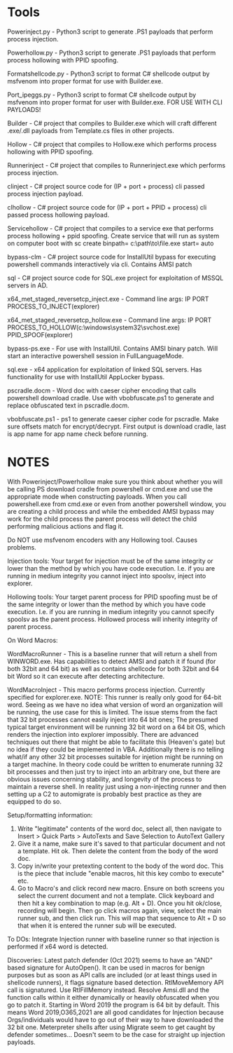 # Tools

Powerinject.py - Python3 script to generate .PS1 payloads that perform process injection.

Powerhollow.py - Python3 script to generate .PS1 payloads that perform process hollowing with PPID spoofing.

Formatshellcode.py - Python3 script to format C# shellcode output by msfvenom into proper format for use with Builder.exe.

Port_ipeggs.py - Python3 script to format C# shellcode output by msfvenom into proper format for user with Builder.exe. FOR USE WITH CLI PAYLOADS!

Builder - C# project that compiles to Builder.exe which will craft different .exe/.dll payloads from Template.cs files in other projects.

Hollow - C# project that compiles to Hollow.exe which performs process hollowing with PPID spoofing.

Runnerinject - C# project that compiles to Runnerinject.exe which performs process injection.

clinject - C# project source code for (IP + port + process) cli passed process injection payload.

clhollow - C# project source code for (IP + port + PPID + process) cli passed process hollowing payload.

Servicehollow - C# project that compiles to a service exe that performs process hollowing + ppid spoofing.  Create service that will run as system on computer boot with sc create <servicename> binpath= c:\path\to\file.exe start= auto

bypass-clm - C# project source code for InstallUtil bypass for executing powershell commands interactively via cli.  Contains AMSI patch

sql - C# project source code for SQL.exe project for exploitation of MSSQL servers in AD.

x64_met_staged_reversetcp_inject.exe - Command line args: IP PORT PROCESS_TO_INJECT(explorer)

x64_met_staged_reversetcp_hollow.exe - Command line args: IP PORT PROCESS_TO_HOLLOW(c:\\windows\\system32\\svchost.exe) PPID_SPOOF(explorer) 

bypass-ps.exe - For use with InstallUtil. Contains AMSI binary patch. Will start an interactive powershell session in FullLanguageMode.

sql.exe - x64 application for exploitation of linked SQL servers.  Has functionality for use with InstallUtil AppLocker bypass.

pscradle.docm - Word doc with caeser cipher encoding that calls powershell download cradle.  Use with vbobfuscate.ps1 to generate and replace obfuscated text in pscradle.docm.

vbobfuscate.ps1 - ps1 to generate caeser cipher code for pscradle.  Make sure offsets match for encrypt/decrypt. First output is download cradle, last is app name for app name check before running. 


# NOTES

With Powerinject/Powerhollow make sure you think about whether you will be calling PS download cradle from powershell or cmd.exe and use the appropriate mode when constructing payloads.  When you call powershell.exe <cradle> from cmd.exe or even from another powershell window, you are creating a child process and while the embedded AMSI bypass may work for the child process the parent process will detect the child performing malicious actions and flag it.
  
Do NOT use msfvenom encoders with any Hollowing tool. Causes problems.
  
Injection tools:
    Your target for injection must be of the same integrity or lower than the method by which you have code execution.  I.e. if you are running in medium integrity you cannot inject into spoolsv, inject into explorer.
  
Hollowing tools:
    Your target parent process for PPID spoofing must be of the same integrity or lower than the method by which you have code execution. I.e. if you are running in medium integrity you cannot specify spoolsv as the parent process.  Hollowed process will inherity integrity of parent process.
  
  On Word Macros:
  
  WordMacroRunner - This is a baseline runner that will return a shell from WINWORD.exe. Has capabilities to detect AMSI and patch it if found (for both 32bit and 64 bit) as well as contains shellcode for both 32bit and 64 bit Word so it can execute after detecting architecture. 
  
  WordMacroInject - This macro performs process injection.  Currently specified for explorer.exe. NOTE: This runner is really only good for 64-bit word.  Seeing as we have no idea what version of word an organization will be running, the use case for this is limited.  The issue stems from the fact that 32 bit processes cannot easily inject into 64 bit ones; The presumed typical target environment will be running 32 bit word on a 64 bit OS, which renders the injection into explorer impossibly.  There are advanced techniques out there that might be able to facilitate this (Heaven's gate) but no idea if they could be implemented in VBA. Additionally there is no telling what/if any other 32 bit processes suitable for injetion might be running on a target machine.  In theory code could be written to enumerate running 32 bit processes and then just try to inject into an arbitrary one, but there are obvious issues concerning stability, and longevity of the process to maintain a reverse shell.  In reality just using a non-injecting runner and then setting up a C2 to automigrate is probably best practice as they are equipped to do so.
  
  Setup/formatting information:
  1. Write "legitimate" contents of the word doc, select all, then navigate to Insert > Quick Parts > AutoTexts and Save Selection to AutoText Gallery
  2. Give it a name, make sure it's saved to that particular document and not a template. Hit ok. Then delete the content from the body of the word doc.
  3. Copy in/write your pretexting content to the body of the word doc.  This is the piece that include "enable macros, hit this key combo to execute" etc.
  4. Go to Macro's and click record new macro.  Ensure on both screens you select the current document and not a template.  Click keyboard and then hit a key combination to map (e.g. Alt + D).  Once you hit ok/close, recording will begin.  Then go click macros again, view, select the main runner sub, and then click run.  This will map that sequence to Alt + D so that when it is entered the runner sub will be executed.
  
  To DOs:
  Integrate Injection runner with baseline runner so that injection is performed if x64 word is detected.
  
  Discoveries:
  Latest patch defender (Oct 2021) seems to have an "AND" based signature for AutoOpen().  It can be used in macros for benign purposes but as soon as API calls are included (or at least things used in shellcode runners), it flags signature based detection.
  RtlMoveMemory API call is signatured.  Use RtlFillMemory instead. 
  Resolve Amsi.dll and the function calls within it either dynamically or heavily obfuscated when you go to patch it.
  Starting in Word 2019 the program is 64 bit by default. This means Word 2019,O365,2021 are all good candidates for Injection because Orgs/individuals would have to go out of their way to have downloaded the 32 bit one.
  Meterpreter shells after using Migrate seem to get caught by defender sometimes... Doesn't seem to be the case for straight up injection payloads.
  
 
